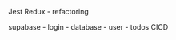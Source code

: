 Jest
Redux 
    - refactoring

supabase
    - login
    - database
      - user 
        - todos
CICD